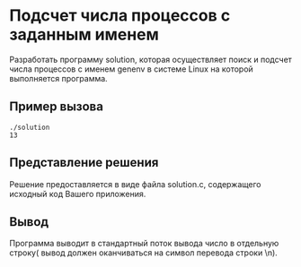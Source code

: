 # Подсчет числа процессов с заданным именем

Разработать программу solution, которая осуществляет поиск и подсчет числа процессов с именем genenv в системе Linux на которой выполняется программа. 

## Пример вызова

```
./solution
13
```

## Представление решения

Решение предоставляется в виде файла solution.c, содержащего исходный код Вашего приложения.

## Вывод

Программа выводит в стандартный поток вывода число в отдельную строку( вывод должен оканчиваться на символ перевода строки \n).

